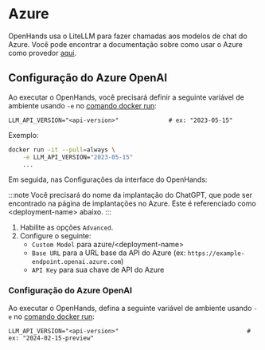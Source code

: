# Azure

OpenHands usa o LiteLLM para fazer chamadas aos modelos de chat do Azure. Você pode encontrar a documentação sobre como usar o Azure como provedor [aqui](https://docs.litellm.ai/docs/providers/azure).

## Configuração do Azure OpenAI

Ao executar o OpenHands, você precisará definir a seguinte variável de ambiente usando `-e` no 
[comando docker run](../installation#running-openhands):

```
LLM_API_VERSION="<api-version>"              # ex: "2023-05-15"
```

Exemplo:
```bash
docker run -it --pull=always \
    -e LLM_API_VERSION="2023-05-15"
    ...
```

Em seguida, nas Configurações da interface do OpenHands:

:::note
Você precisará do nome da implantação do ChatGPT, que pode ser encontrado na página de implantações no Azure. Este é referenciado como
&lt;deployment-name&gt; abaixo.
:::

1. Habilite as opções `Advanced`.
2. Configure o seguinte:
   - `Custom Model` para azure/&lt;deployment-name&gt;
   - `Base URL` para a URL base da API do Azure (ex: `https://example-endpoint.openai.azure.com`)
   - `API Key` para sua chave de API do Azure

### Configuração do Azure OpenAI

Ao executar o OpenHands, defina a seguinte variável de ambiente usando `-e` no
[comando docker run](../installation#running-openhands):

```
LLM_API_VERSION="<api-version>"                                    # ex: "2024-02-15-preview"
```